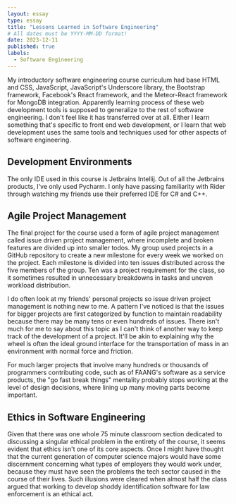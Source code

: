 ```yaml
---
layout: essay
type: essay
title: "Lessons Learned in Software Engineering"
# All dates must be YYYY-MM-DD format!
date: 2023-12-11
published: true
labels:
  - Software Engineering
---
```


My introductory software engineering course curriculum had base HTML and CSS, JavaScript, JavaScript's Underscore library, the Bootstrap framework, Facebook's React framework, and the Meteor-React framework for MongoDB integration. Apparently learning process of these web development tools is supposed to generalize to the rest of software engineering. I don't feel like it has transferred over at all. Either I learn something that's specific to front end web development, or I learn that web development uses the same tools and techniques used for other aspects of software engineering.

## Development Environments
The only IDE used in this course is Jetbrains Intellij. Out of all the Jetbrains products, I've only used Pycharm. I only have passing familiarity with Rider through watching my friends use their preferred IDE for C# and C++.

## Agile Project Management
The final project for the course used a form of agile project management called issue driven project management, where incomplete and broken features are divided up into smaller todos. My group used projects in a GitHub repository to create a new milestone for every week we worked on the project. Each milestone is divided into ten issues distributed across the five members of the group. Ten was a project requirement for the class, so it sometimes resulted in unnecessary breakdowns in tasks and uneven workload distribution.

I do often look at my friends' personal projects so issue driven project management is nothing new to me. A pattern I've noticed is that the issues for bigger projects are first categorized by function to maintain readability because there may be many tens or even hundreds of issues. There isn't much for me to say about this topic as I can't think of another way to keep track of the development of a project. It'll be akin to explaining why the wheel is often the ideal ground interface for the transportation of mass in an environment with normal force and friction.

For much larger projects that involve many hundreds or thousands of programmers contributing code, such as of FAANG's software as a service products, the "go fast break things" mentality probably stops working at the level of design decisions, where lining up many moving parts become important. 

## Ethics in Software Engineering
Given that there was one whole 75 minute classroom section dedicated to discussing a singular ethical problem in the entirety of the course, it seems evident that ethics isn't one of its core aspects. Once I might have thought that the current generation of computer science majors would have some discernment concerning what types of employers they would work under, because they must have seen the problems the tech sector caused in the course of their lives. Such illusions were cleared when almost half the class argued that working to develop shoddy identification software for law enforcement is an ethical act. 
